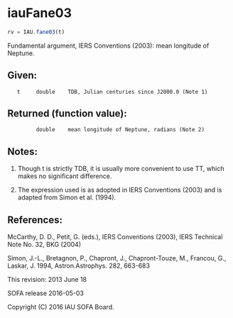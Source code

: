 # iauFane03

```js
rv = IAU.fane03(t)
```

Fundamental argument, IERS Conventions (2003):
mean longitude of Neptune.

## Given:
```
   t     double    TDB, Julian centuries since J2000.0 (Note 1)
```

## Returned (function value):
```
         double    mean longitude of Neptune, radians (Note 2)
```

## Notes:

1) Though t is strictly TDB, it is usually more convenient to use
   TT, which makes no significant difference.

2) The expression used is as adopted in IERS Conventions (2003) and
   is adapted from Simon et al. (1994).

## References:

   McCarthy, D. D., Petit, G. (eds.), IERS Conventions (2003),
   IERS Technical Note No. 32, BKG (2004)

   Simon, J.-L., Bretagnon, P., Chapront, J., Chapront-Touze, M.,
   Francou, G., Laskar, J. 1994, Astron.Astrophys. 282, 663-683

This revision:  2013 June 18

SOFA release 2016-05-03

Copyright (C) 2016 IAU SOFA Board.